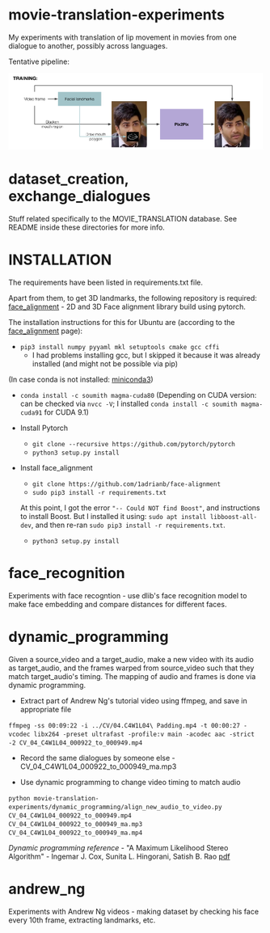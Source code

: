 # movie-translation-experiments

My experiments with translation of lip movement in movies from one dialogue to another, possibly across languages.

Tentative pipeline:

![alt text](Movie_Translation.png "IMAGE NOT FOUND")


# dataset_creation, exchange_dialogues

Stuff related specifically to the MOVIE_TRANSLATION database. See README inside these directories for more info.

# INSTALLATION

The requirements have been listed in requirements.txt file.

Apart from them, to get 3D landmarks, the following repository is required: [face_alignment](https://github.com/1adrianb/face-alignment) - 2D and 3D Face alignment library build using pytorch.

The installation instructions for this for Ubuntu are (according to the [face_alignment](https://github.com/1adrianb/face-alignment) page):

- `pip3 install numpy pyyaml mkl setuptools cmake gcc cffi`
    - I had problems installing gcc, but I skipped it because it was already installed (and might not be possible via pip)

(In case conda is not installed: [miniconda3](https://conda.io/miniconda.html))

- `conda install -c soumith magma-cuda80` (Depending on CUDA version: can be checked via ```nvcc -V```; I installed ```conda install -c soumith magma-cuda91``` for CUDA 9.1)

- Install Pytorch
    - `git clone --recursive https://github.com/pytorch/pytorch`
    - `python3 setup.py install`

- Install face_alignment
    - `git clone https://github.com/1adrianb/face-alignment`
    - `sudo pip3 install -r requirements.txt`

    At this point, I got the error `"-- Could NOT find Boost"`, and instructions to install Boost. But I installed it using: `sudo apt install libboost-all-dev`, and then re-ran `sudo pip3 install -r requirements.txt`.

    - `python3 setup.py install`

# face_recognition

Experiments with face recogntion - use dlib's face recognition model to make face embedding and compare distances for different faces.

# dynamic_programming

Given a source_video and a target_audio, make a new video with its audio as target_audio, and the frames warped from source_video such that they match target_audio's timing. The mapping of audio and frames is done via dynamic programming.

- Extract part of Andrew Ng's tutorial video using ffmpeg, and save in appropriate file

```ffmpeg -ss 00:09:22 -i ../CV/04.C4W1L04\ Padding.mp4 -t 00:00:27 -vcodec libx264 -preset ultrafast -profile:v main -acodec aac -strict -2 CV_04_C4W1L04_000922_to_000949.mp4```

- Record the same dialogues by someone else - CV_04_C4W1L04_000922_to_000949_ma.mp3

- Use dynamic programming to change video timing to match audio

```python movie-translation-experiments/dynamic_programming/align_new_audio_to_video.py CV_04_C4W1L04_000922_to_000949.mp4 CV_04_C4W1L04_000922_to_000949_ma.mp3 CV_04_C4W1L04_000922_to_000949_ma.mp4```

_Dynamic programming reference_ - "A Maximum Likelihood Stereo Algorithm" - Ingemar J. Cox, Sunita L. Hingorani, Satish B. Rao [pdf](https://pdfs.semanticscholar.org/b232/e3426e0014389ea05132ea8d08789dcc0566.pdf)

# andrew_ng

Experiments with Andrew Ng videos - making dataset by checking his face every 10th frame, extracting landmarks, etc.

